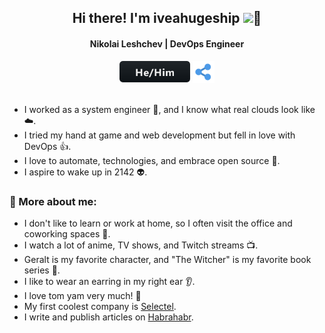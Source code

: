 <div align="center">
  <h2>Hi there! I'm iveahugeship <img src="https://media.giphy.com/media/hvRJCLFzcasrR4ia7z/giphy.gif" width="30px">👋</h2>
</div>

<div align=center>
  <h4>Nikolai Leshchev | DevOps Engineer</h4>
  <a href="#"><img src="./assets/svg/social/hehim.svg" height=35 /></a> <a href="https://linktr.ee/iveahugeship"><img src="./assets/svg/social/link.svg" height=35 /></a>
</div>

<br>

- I worked as a system engineer 🚀, and I know what real clouds look like ☁️.
- I tried my hand at game and web development but fell in love with DevOps 👍.
- I love to automate, technologies, and embrace open source 🤖.
- I aspire to wake up in 2142 👽.

### 🧐 More about me:

- I don't like to learn or work at home, so I often visit the office and coworking spaces 🏢.
- I watch a lot of anime, TV shows, and Twitch streams 📺.
- Geralt is my favorite character, and "The Witcher" is my favorite book series 🐺.
- I like to wear an earring in my right ear 👂.
- I love tom yam very much! 🍲
- My first coolest company is [Selectel](https://selectel.ru/).
- I write and publish articles on [Habrahabr](https://habr.com/ru/users/iveahugeship/).

<!-- Resources: -->
<!-- Icons: https://simpleicons.org/ https://github.com/devicons/devicon -->
